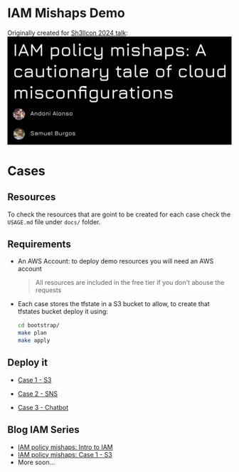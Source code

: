 # IAM Mishaps Demo

Originally created for [Sh3llcon 2024 talk](https://sh3llcon.es/programa/):
![](./assets/sh3llcon_talk.png)

# Cases

## Resources

To check the resources that are goint to be created for each case check the `USAGE.md` file under `docs/` folder.

## Requirements

- An AWS Account: to deploy demo resources you will need an AWS account
  > All resources are included in the free tier if you don't abouse the requests

- Each case stores the tfstate in a S3 bucket to allow, to create that tfstates bucket deploy it using:
  ```bash
  cd bootstrap/
  make plan
  make apply
  ```

## Deploy it

- [Case 1 - S3](./case1_s3/README.md)

- [Case 2 - SNS](./case2_sns/README.md)

- [Case 3 - Chatbot](./case3_chatbot/README.md)

## Blog IAM Series
- [IAM policy mishaps: Intro to IAM](https://unicrons.cloud/en/2024/02/20/iam-policy-mishaps-intro-to-iam/)
- [IAM policy mishaps: Case 1 - S3](https://unicrons.cloud/en/2024/06/01/iam-policy-mishaps-case-1---s3/)
- More soon...
